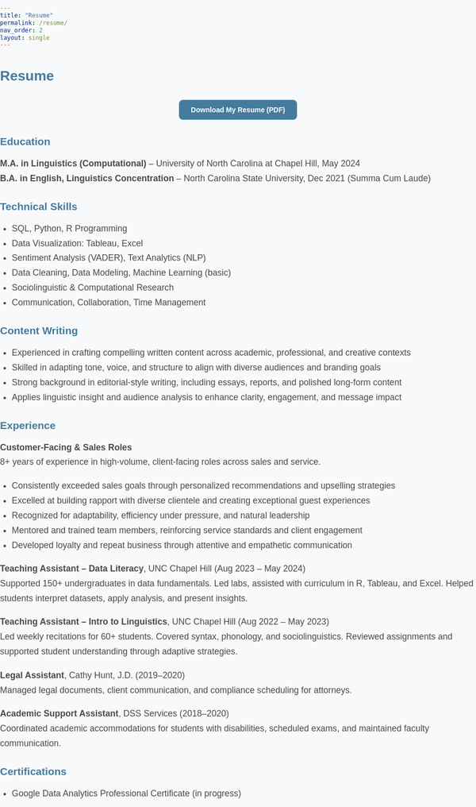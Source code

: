 ```yaml
---
title: "Resume"
permalink: /resume/
nav_order: 2
layout: single
---
```


<style>
  html, body {
    margin: 0 !important;
    padding: 0 !important;
    max-width: 100% !important;
    overflow-x: hidden;
    background-color: #f7f9fb;
    font-family: 'Poppins', sans-serif;
    color: #1a1a1a;
    padding-bottom: 80px;
  }

  .page, .page__wrapper, .layout--single, .page__content, main.page, #main, .initial-content {
    margin: 0 !important;
    padding: 0 2rem !important; /* Consistent with header */
    max-width: 100% !important;
    width: 100% !important;
    box-sizing: border-box;
    text-align: left;
  }

  h1, h2, h3 {
    color: #457b9d;
    font-weight: 600;
  }

  p, li {
    font-size: 1.1rem;
    color: #4a4a4a;
    line-height: 1.7;
  }

  a {
    color: #457b9d;
    text-decoration: none;
  }

  a:hover {
    color: #1d3557;
    text-decoration: underline;
  }

  .resume-download {
    margin: 2rem 0;
    display: flex;
    justify-content: center;
  }

  .resume-download a {
    background-color: #457b9d;
    color: white;
    padding: 0.75rem 1.5rem;
    border-radius: 8px;
    text-decoration: none;
    font-weight: 600;
    display: inline-block;
    transition: background 0.3s ease;
  }

  .resume-download a:hover {
    background-color: #1d3557;
  }

  footer.page__footer {
    background-color: #457b9d !important;
    color: #ffffff !important;
    text-align: center;
    border-top: none !important;
  }

  footer.page__footer .page__footer-follow,
  footer.page__footer a[href*="feed.xml"] {
    display: none !important;
  }
</style>

# Resume

<div class="resume-download">
  <a href="/Cassidy_Amundsen__2025.pdf" target="_blank">
    Download My Resume (PDF)
  </a>
</div>

## Education  
**M.A. in Linguistics (Computational)** – University of North Carolina at Chapel Hill, May 2024  
**B.A. in English, Linguistics Concentration** – North Carolina State University, Dec 2021 (Summa Cum Laude)

## Technical Skills  
- SQL, Python, R Programming  
- Data Visualization: Tableau, Excel  
- Sentiment Analysis (VADER), Text Analytics (NLP)  
- Data Cleaning, Data Modeling, Machine Learning (basic)  
- Sociolinguistic & Computational Research  
- Communication, Collaboration, Time Management

## Content Writing  
- Experienced in crafting compelling written content across academic, professional, and creative contexts  
- Skilled in adapting tone, voice, and structure to align with diverse audiences and branding goals  
- Strong background in editorial-style writing, including essays, reports, and polished long-form content  
- Applies linguistic insight and audience analysis to enhance clarity, engagement, and message impact

## Experience  

**Customer-Facing & Sales Roles**  
8+ years of experience in high-volume, client-facing roles across sales and service.  
- Consistently exceeded sales goals through personalized recommendations and upselling strategies  
- Excelled at building rapport with diverse clientele and creating exceptional guest experiences  
- Recognized for adaptability, efficiency under pressure, and natural leadership  
- Mentored and trained team members, reinforcing service standards and client engagement  
- Developed loyalty and repeat business through attentive and empathetic communication

**Teaching Assistant – Data Literacy**, UNC Chapel Hill (Aug 2023 – May 2024)  
Supported 150+ undergraduates in data fundamentals. Led labs, assisted with curriculum in R, Tableau, and Excel. Helped students interpret datasets, apply analysis, and present insights.

**Teaching Assistant – Intro to Linguistics**, UNC Chapel Hill (Aug 2022 – May 2023)  
Led weekly recitations for 60+ students. Covered syntax, phonology, and sociolinguistics. Reviewed assignments and supported student understanding through adaptive strategies.

**Legal Assistant**, Cathy Hunt, J.D. (2019–2020)  
Managed legal documents, client communication, and compliance scheduling for attorneys.

**Academic Support Assistant**, DSS Services (2018–2020)  
Coordinated academic accommodations for students with disabilities, scheduled exams, and maintained faculty communication.

## Certifications  
- Google Data Analytics Professional Certificate (in progress)
